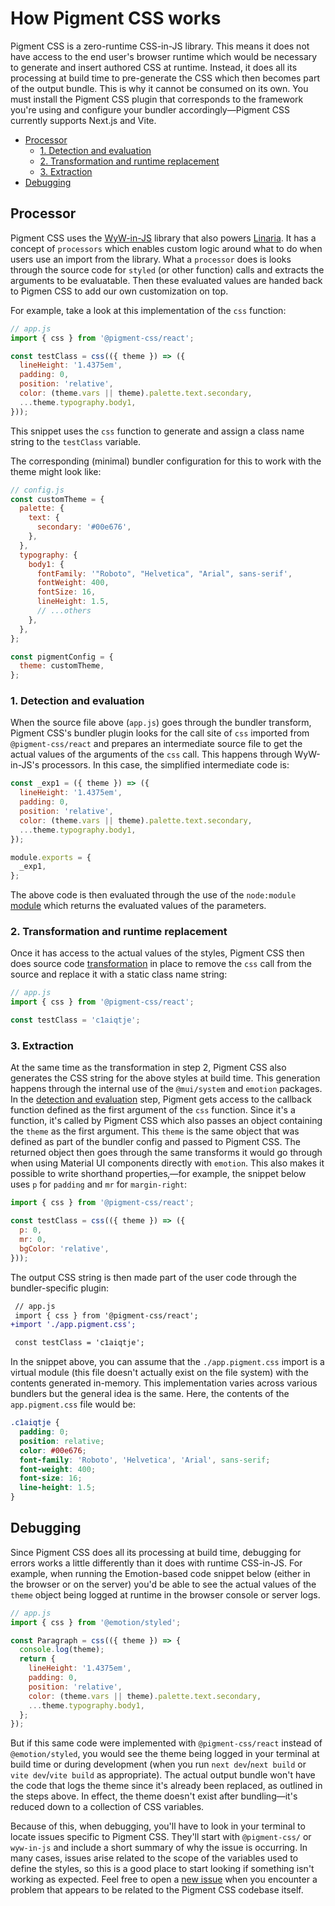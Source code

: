 # How Pigment CSS works

Pigment CSS is a zero-runtime CSS-in-JS library. This means it does not have access to the end user's browser runtime which would be necessary to generate and insert authored CSS at runtime. Instead, it does all its processing at build time to pre-generate the CSS which then becomes part of the output bundle. This is why it cannot be consumed on its own. You must install the Pigment CSS plugin that corresponds to the framework you're using and configure your bundler accordingly—Pigment CSS currently supports Next.js and Vite.

- [Processor](#processor)
  - [1. Detection and evaluation](#1-detection-and-evaluation)
  - [2. Transformation and runtime replacement](#2-transformation-and-runtime-replacement)
  - [3. Extraction](#3-extraction)
- [Debugging](#debugging)

## Processor

Pigment CSS uses the [WyW-in-JS](https://wyw-in-js.dev/) library that also powers [Linaria](https://linaria.dev/). It has a concept of `processors` which enables custom logic around what to do when users use an import from the library. What a `processor` does is looks through the source code for `styled` (or other function) calls and extracts the arguments to be evaluatable. Then these evaluated values are handed back to Pigmen CSS to add our own customization on top.

For example, take a look at this implementation of the `css` function:

```js
// app.js
import { css } from '@pigment-css/react';

const testClass = css(({ theme }) => ({
  lineHeight: '1.4375em',
  padding: 0,
  position: 'relative',
  color: (theme.vars || theme).palette.text.secondary,
  ...theme.typography.body1,
}));
```

This snippet uses the `css` function to generate and assign a class name string to the `testClass` variable.

The corresponding (minimal) bundler configuration for this to work with the theme might look like:

```js
// config.js
const customTheme = {
  palette: {
    text: {
      secondary: '#00e676',
    },
  },
  typography: {
    body1: {
      fontFamily: '"Roboto", "Helvetica", "Arial", sans-serif',
      fontWeight: 400,
      fontSize: 16,
      lineHeight: 1.5,
      // ...others
    },
  },
};

const pigmentConfig = {
  theme: customTheme,
};
```

### 1. Detection and evaluation

When the source file above (`app.js`) goes through the bundler transform, Pigment CSS's bundler plugin looks for the call site of `css` imported from `@pigment-css/react` and prepares an intermediate source file to get the actual values of the arguments of the `css` call. This happens through WyW-in-JS's processors. In this case, the simplified intermediate code is:

```js
const _exp1 = ({ theme }) => ({
  lineHeight: '1.4375em',
  padding: 0,
  position: 'relative',
  color: (theme.vars || theme).palette.text.secondary,
  ...theme.typography.body1,
});

module.exports = {
  _exp1,
};
```

The above code is then evaluated through the use of the `node:module` [module](https://nodejs.org/docs/v20.11.1/api/modules.html#module) which returns the evaluated values of the parameters.

### 2. Transformation and runtime replacement

Once it has access to the actual values of the styles, Pigment CSS then does source code [transformation](https://github.com/mui/material-ui/blob/next/packages/pigment-css-react/src/processors/css.ts) in place to remove the `css` call from the source and replace it with a static class name string:

```js
// app.js
import { css } from '@pigment-css/react';

const testClass = 'c1aiqtje';
```

### 3. Extraction

At the same time as the transformation in step 2, Pigment CSS also generates the CSS string for the above styles at build time. This generation happens through the internal use of the `@mui/system` and `emotion` packages. In the [detection and evaluation](#1-detection-and-evaluation) step, Pigment gets access to the callback function defined as the first argument of the `css` function. Since it's a function, it's called by Pigment CSS which also passes an object containing the `theme` as the first argument. This `theme` is the same object that was defined as part of the bundler config and passed to Pigment CSS. The returned object then goes through the same transforms it would go through when using Material UI components directly with `emotion`. This also makes it possible to write shorthand properties‚—for example, the snippet below uses `p` for `padding` and `mr` for `margin-right`:

```js
import { css } from '@pigment-css/react';

const testClass = css(({ theme }) => ({
  p: 0,
  mr: 0,
  bgColor: 'relative',
}));
```

The output CSS string is then made part of the user code through the bundler-specific plugin:

```diff
 // app.js
 import { css } from '@pigment-css/react';
+import './app.pigment.css';

 const testClass = 'c1aiqtje';
```

In the snippet above, you can assume that the `./app.pigment.css` import is a virtual module (this file doesn't actually exist on the file system) with the contents generated in-memory. This implementation varies across various bundlers but the general idea is the same. Here, the contents of the `app.pigment.css` file would be:

```css
.c1aiqtje {
  padding: 0;
  position: relative;
  color: #00e676;
  font-family: 'Roboto', 'Helvetica', 'Arial', sans-serif;
  font-weight: 400;
  font-size: 16;
  line-height: 1.5;
}
```

## Debugging

Since Pigment CSS does all its processing at build time, debugging for errors works a little differently than it does with runtime CSS-in-JS. For example, when running the Emotion-based code snippet below (either in the browser or on the server) you'd be able to see the actual values of the `theme` object being logged at runtime in the browser console or server logs.

```js
// app.js
import { css } from '@emotion/styled';

const Paragraph = css(({ theme }) => {
  console.log(theme);
  return {
    lineHeight: '1.4375em',
    padding: 0,
    position: 'relative',
    color: (theme.vars || theme).palette.text.secondary,
    ...theme.typography.body1,
  };
});
```

But if this same code were implemented with `@pigment-css/react` instead of `@emotion/styled`, you would see the theme being logged in your terminal at build time or during development (when you run `next dev`/`next build` or `vite dev`/`vite build` as appropriate). The actual output bundle won't have the code that logs the theme since it's already been replaced, as outlined in the steps above. In effect, the theme doesn't exist after bundling—it's reduced down to a collection of CSS variables.

Because of this, when debugging, you'll have to look in your terminal to locate issues specific to Pigment CSS. They'll start with `@pigment-css/` or `wyw-in-js` and include a short summary of why the issue is occurring. In many cases, issues arise related to the scope of the variables used to define the styles, so this is a good place to start looking if something isn't working as expected. Feel free to open a [new issue](https://github.com/mui/material-ui/issues/new/choose) when you encounter a problem that appears to be related to the Pigment CSS codebase itself.

<!-- @TODO: Add more about specific issues -->
